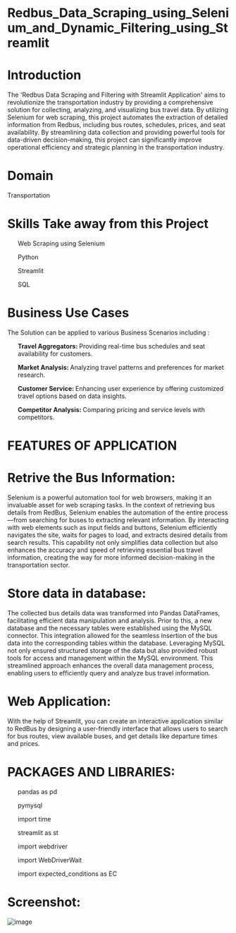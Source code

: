 # Redbus_Data_Scraping_using_Selenium_and_Dynamic_Filtering_using_Streamlit

# Introduction
The 'Redbus Data Scraping and Filtering with Streamlit Application' aims to revolutionize the transportation industry by providing a comprehensive solution for collecting, analyzing, and visualizing bus travel data. By utilizing Selenium for web scraping, this project automates the extraction of detailed information from Redbus, including bus routes, schedules, prices, and seat availability. By streamlining data collection and providing powerful tools for data-driven decision-making, this project can significantly improve operational efficiency and strategic planning in the transportation industry.

# Domain
Transportation

# Skills Take away from this Project
<ul>Web Scraping using Selenium</ul>
<ul>Python</ul>
<ul>Streamlit </ul>
<ul>SQL</ul>

# Business Use Cases
The Solution can be applied to various Business Scenarios including :
<ul><b>Travel Aggregators: </b>Providing real-time bus schedules and seat availability for customers.</ul>
<ul><b>Market Analysis: </b>Analyzing travel patterns and preferences for market research.</ul>
<ul><b>Customer Service: </b>Enhancing user experience by offering customized travel options based on data insights.</ul>
<ul><b>Competitor Analysis: </b>Comparing pricing and service levels with competitors.</ul>

# FEATURES OF APPLICATION
# Retrive the Bus Information:
Selenium is a powerful automation tool for web browsers, making it an invaluable asset for web scraping tasks. In the context of retrieving bus details from RedBus, Selenium enables the automation of the entire process—from searching for buses to extracting relevant information. By interacting with web elements such as input fields and buttons, Selenium efficiently navigates the site, waits for pages to load, and extracts desired details from search results. This capability not only simplifies data collection but also enhances the accuracy and speed of retrieving essential bus travel information, creating the way for more informed decision-making in the transportation sector.

# Store data in database:
The collected bus details data was transformed into Pandas DataFrames, facilitating efficient data manipulation and analysis. Prior to this, a new database and the necessary tables were established using the MySQL connector. This integration allowed for the seamless insertion of the bus data into the corresponding tables within the database. Leveraging MySQL not only ensured structured storage of the data but also provided robust tools for access and management within the MySQL environment. This streamlined approach enhances the overall data management process, enabling users to efficiently query and analyze bus travel information.

# Web Application:
With the help of Streamlit, you can create an interactive application similar to RedBus by designing a user-friendly interface that allows users to search for bus routes, view available buses, and get details like departure times and prices.

# PACKAGES AND LIBRARIES:
<ul>pandas as pd</ul>
<ul>pymysql</ul>
<ul>import time</ul>
<ul>streamlit as st</ul>
<ul>import webdriver</ul>
<ul>import WebDriverWait</ul>
<ul>import expected_conditions as EC</ul>

# Screenshot:
![image](https://github.com/user-attachments/assets/70088936-58ac-4a0e-bd0b-50b64111403c)



